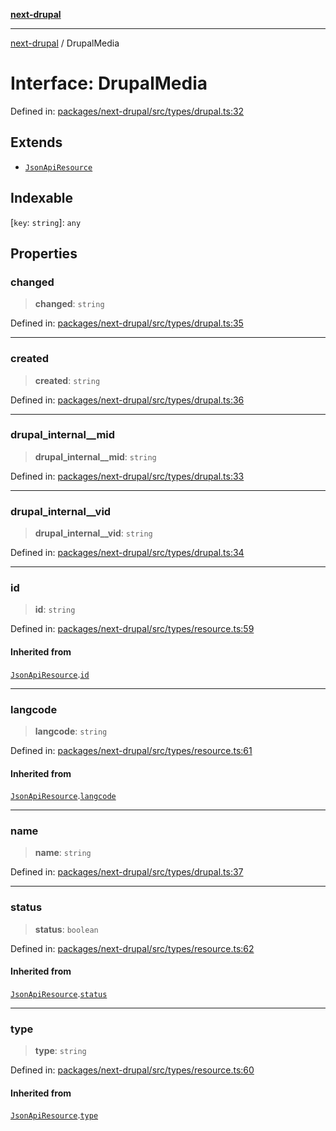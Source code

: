 [**next-drupal**](../README.md)

---

[next-drupal](../globals.md) / DrupalMedia

# Interface: DrupalMedia

Defined in: [packages/next-drupal/src/types/drupal.ts:32](https://github.com/chapter-three/next-drupal/blob/e9ce3be1c38aebdcd2cc8c7ae8d8fa2dab7f46bf/packages/next-drupal/src/types/drupal.ts#L32)

## Extends

- [`JsonApiResource`](JsonApiResource.md)

## Indexable

\[`key`: `string`\]: `any`

## Properties

### changed

> **changed**: `string`

Defined in: [packages/next-drupal/src/types/drupal.ts:35](https://github.com/chapter-three/next-drupal/blob/e9ce3be1c38aebdcd2cc8c7ae8d8fa2dab7f46bf/packages/next-drupal/src/types/drupal.ts#L35)

---

### created

> **created**: `string`

Defined in: [packages/next-drupal/src/types/drupal.ts:36](https://github.com/chapter-three/next-drupal/blob/e9ce3be1c38aebdcd2cc8c7ae8d8fa2dab7f46bf/packages/next-drupal/src/types/drupal.ts#L36)

---

### drupal_internal\_\_mid

> **drupal_internal\_\_mid**: `string`

Defined in: [packages/next-drupal/src/types/drupal.ts:33](https://github.com/chapter-three/next-drupal/blob/e9ce3be1c38aebdcd2cc8c7ae8d8fa2dab7f46bf/packages/next-drupal/src/types/drupal.ts#L33)

---

### drupal_internal\_\_vid

> **drupal_internal\_\_vid**: `string`

Defined in: [packages/next-drupal/src/types/drupal.ts:34](https://github.com/chapter-three/next-drupal/blob/e9ce3be1c38aebdcd2cc8c7ae8d8fa2dab7f46bf/packages/next-drupal/src/types/drupal.ts#L34)

---

### id

> **id**: `string`

Defined in: [packages/next-drupal/src/types/resource.ts:59](https://github.com/chapter-three/next-drupal/blob/e9ce3be1c38aebdcd2cc8c7ae8d8fa2dab7f46bf/packages/next-drupal/src/types/resource.ts#L59)

#### Inherited from

[`JsonApiResource`](JsonApiResource.md).[`id`](JsonApiResource.md#id)

---

### langcode

> **langcode**: `string`

Defined in: [packages/next-drupal/src/types/resource.ts:61](https://github.com/chapter-three/next-drupal/blob/e9ce3be1c38aebdcd2cc8c7ae8d8fa2dab7f46bf/packages/next-drupal/src/types/resource.ts#L61)

#### Inherited from

[`JsonApiResource`](JsonApiResource.md).[`langcode`](JsonApiResource.md#langcode)

---

### name

> **name**: `string`

Defined in: [packages/next-drupal/src/types/drupal.ts:37](https://github.com/chapter-three/next-drupal/blob/e9ce3be1c38aebdcd2cc8c7ae8d8fa2dab7f46bf/packages/next-drupal/src/types/drupal.ts#L37)

---

### status

> **status**: `boolean`

Defined in: [packages/next-drupal/src/types/resource.ts:62](https://github.com/chapter-three/next-drupal/blob/e9ce3be1c38aebdcd2cc8c7ae8d8fa2dab7f46bf/packages/next-drupal/src/types/resource.ts#L62)

#### Inherited from

[`JsonApiResource`](JsonApiResource.md).[`status`](JsonApiResource.md#status)

---

### type

> **type**: `string`

Defined in: [packages/next-drupal/src/types/resource.ts:60](https://github.com/chapter-three/next-drupal/blob/e9ce3be1c38aebdcd2cc8c7ae8d8fa2dab7f46bf/packages/next-drupal/src/types/resource.ts#L60)

#### Inherited from

[`JsonApiResource`](JsonApiResource.md).[`type`](JsonApiResource.md#type)

